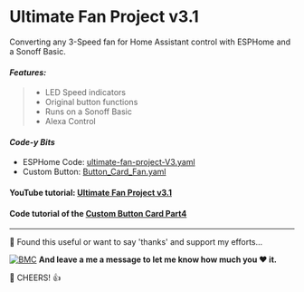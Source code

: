 # Ultimate Fan Project v3.1
Converting any 3-Speed fan for Home Assistant control with ESPHome and a Sonoff Basic.

#### _Features:_

> - LED Speed indicators
> - Original button functions
> - Runs on a Sonoff Basic
> - Alexa Control


#### *Code-y Bits*
- ESPHome Code: [ultimate-fan-project-V3.yaml](https://github.com/3ative/ultimate-fan-project-V3/blob/main/ultimate-fan-project-V3.yaml)
- Custom Button: [Button_Card_Fan.yaml](https://github.com/3ative/ultimate-fan-project-V3/blob/main/Button_Card_Fan.yaml)

#### YouTube tutorial: [Ultimate Fan Project v3.1](https://youtu.be/_XgJyYwlejo)

#### Code tutorial of the [Custom Button Card Part4](https://youtu.be/-7Hu9lMZsjw)

___


🎁 Found this useful or want to say 'thanks' and support my efforts...

[![BMC](https://www.buymeacoffee.com/assets/img/custom_images/white_img.png)](https://www.buymeacoffee.com/3ative) **And leave a me a message to let me know how much you ❤ it.**

🍺 CHEERS! 👍
